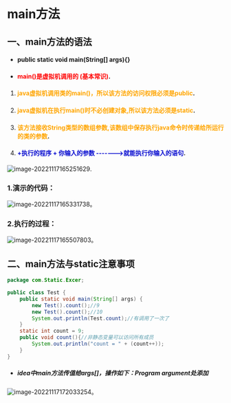 # main方法

## 一、main方法的语法

* #### public static void main(String[] args){}

* #### <font color="red"> main()是虚拟机调用的 (基本常识)</font>.

1. #### <font color="orange"> java虚拟机调用类的main()，所以该方法的访问权限必须是public</font>.

2. #### <font color="orange"> java虚拟机在执行main()时不必创建对象,所以该方法必须是static</font>.

3. #### <font color="orange">该方法接收String类型的数组参数,该数组中保存执行java命令时传递给所运行的类的参数</font>.

4. #### <font color="orangesd"> +执行的程序 + 你输入的参数 ------->就能执行你输入的语句</font>.

![image-20221117165251629](C:\Users\Alin\AppData\Roaming\Typora\typora-user-images\image-20221117165251629.png).

### 1.演示的代码：

![image-20221117165331738](C:\Users\Alin\AppData\Roaming\Typora\typora-user-images\image-20221117165331738.png)。

### 2.执行的过程：

![image-20221117165507803](C:\Users\Alin\AppData\Roaming\Typora\typora-user-images\image-20221117165507803.png)。

## 二、main方法与static注意事项

```java
package com.Static.Excer;

public class Test {
    public static void main(String[] args) {
        new Test().count();//9
        new Test().count();//10
        System.out.println(Test.count);//有调用了一次了
    }
    static int count = 9;
    public void count(){//非静态变量可以访问所有成员
        System.out.println("count = " + (count++));
    }
}
```

* ##### idea中main方法传值给args[]，操作如下：Program argument处添加

![image-20221117172033254](C:\Users\Alin\AppData\Roaming\Typora\typora-user-images\image-20221117172033254.png)。